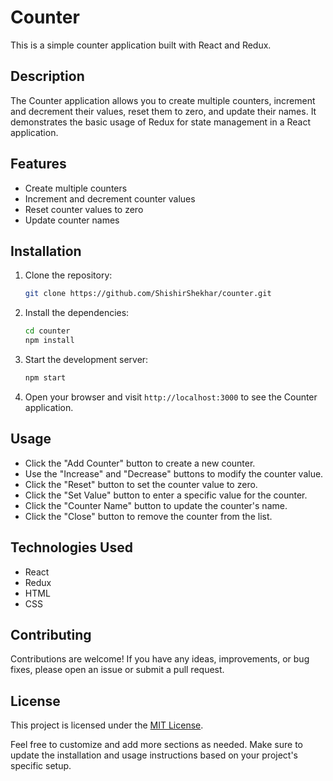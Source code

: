 
# Counter

This is a simple counter application built with React and Redux.

## Description

The Counter application allows you to create multiple counters, increment and decrement their values, reset them to zero, and update their names. It demonstrates the basic usage of Redux for state management in a React application.

## Features

- Create multiple counters
- Increment and decrement counter values
- Reset counter values to zero
- Update counter names

## Installation

1. Clone the repository:

   ```bash
   git clone https://github.com/ShishirShekhar/counter.git
   ```

2. Install the dependencies:

   ```bash
   cd counter
   npm install
   ```

3. Start the development server:

   ```bash
   npm start
   ```

4. Open your browser and visit `http://localhost:3000` to see the Counter application.

## Usage

- Click the "Add Counter" button to create a new counter.
- Use the "Increase" and "Decrease" buttons to modify the counter value.
- Click the "Reset" button to set the counter value to zero.
- Click the "Set Value" button to enter a specific value for the counter.
- Click the "Counter Name" button to update the counter's name.
- Click the "Close" button to remove the counter from the list.

## Technologies Used

- React
- Redux
- HTML
- CSS

## Contributing

Contributions are welcome! If you have any ideas, improvements, or bug fixes, please open an issue or submit a pull request.

## License

This project is licensed under the [MIT License](LICENSE).

Feel free to customize and add more sections as needed. Make sure to update the installation and usage instructions based on your project's specific setup.
